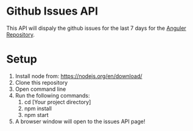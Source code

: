 ﻿# Github Issues API

This API will dispaly the github issues for the last 7 days for the [Anguler Repository](https://github.com/angular/angular).

# Setup

1. Install node from: https://nodejs.org/en/download/
2. Clone this repository
3. Open command line
4. Run the following commands:
    1. cd [Your project directory]
    2. npm install
    3. npm start
6. A browser window will open to the issues API page! 